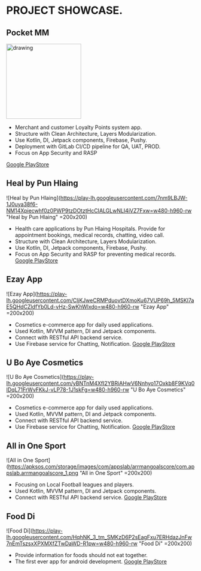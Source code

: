 
# PROJECT SHOWCASE.

## Pocket MM
  <img src="https://play-lh.googleusercontent.com/F3cVcZfyraJjOYSBaZ4cFacNrou-WHbGIESav88fTk38HHLULMb5dyX-GlvXA5zepQE=w480-h960-rw" alt="drawing" width="200"/> <br>
- Merchant and customer Loyalty Points system app.
- Structure with Clean Architecture, Layers Modularization.
- Use Kotlin, DI, Jetpack components, Firebase, Pushy.
- Deployment with GitLab CI/CD pipeline for QA, UAT, PROD.
- Focus on App Security and RASP

[Google PlayStore](https://play.google.com/store/apps/details?id=com.pocket.customer)

## Heal by Pun Hlaing
![Heal by Pun Hlaing](https://play-lh.googleusercontent.com/7nm9LBJW-1J0uya38f6-NM14Xpiecwhf0z0PWP9tzDOtztHcCIALGLwNLI4iVZ7Fxw=w480-h960-rw "Heal by Pun Hlaing" =200x200)
- Health care applications by Pun Hlaing Hospitals. Provide for appointment bookings, medical records, chatting, video call.
- Structure with Clean Architecture, Layers Modularization.
- Use Kotlin, DI, Jetpack components, Firebase, Pushy.
- Focus on App Security and RASP for preventing medical records.
[Google PlayStore](https://play.google.com/store/apps/details?id=com.punhlaing.healapp)

## Ezay App
![Ezay App](https://play-lh.googleusercontent.com/CljKJweCRMPduovtDXmoKu67VUP69h_5MSKl7aE5QHdCZldfYb0Ld-vHz-SwKhWlxdo=w480-h960-rw "Ezay App" =200x200)
- Cosmetics e-commerce app for daily used applications.
- Used Kotlin, MVVM pattern, DI and Jetpack components.
- Connect with RESTful API backend service.
- Use Firebase service for Chatting, Notification.
[Google PlayStore](https://play.google.com/store/apps/details?id=com.punhlaing.healapp)

## U Bo Aye Cosmetics
![U Bo Aye Cosmetics](https://play-lh.googleusercontent.com/yBNTnM4XfI2YBRiAHwV6Nnhyo17Oxkb8F9KVq0IDqL71FrWvFKkJ-vLP78-1J1skFg=w480-h960-rw "U Bo Aye Cosmetics" =200x200)
- Cosmetics e-commerce app for daily used applications.
- Used Kotlin, MVVM pattern, DI and Jetpack components.
- Connect with RESTful API backend service.
- Use Firebase service for Chatting, Notification.
[Google PlayStore](https://play.google.com/store/apps/details?id=com.uba.uboayecosmetic)

## All in One Sport
![All in One Sport](https://apksos.com/storage/images/com/appslab/arrmangoalscore/com.appslab.arrmangoalscore_1.png "All in One Sport" =200x200)
- Focusing on Local Football leagues and players.
- Used Kotlin, MVVM pattern, DI and Jetpack components.
- Connect with RESTful API backend service.
[Google PlayStore](https://play.google.com/store/apps/details?id=com.appslab.arrmangoalscore&hl=en&gl=US)

## Food Di
![Food Di](https://play-lh.googleusercontent.com/HqhNK_3_tm_SMKzD6P2sEagFxu7ERHdazJnFw7nEmTszsxXPXMXfZTwDaWD-R1pw=w480-h960-rw "Food Di" =200x200)
- Provide information for foods should not eat together.
- The first ever app for android development.
[Google PlayStore](https://play.google.com/store/apps/details?id=com.pthw.food&hl=en&gl=US)
